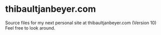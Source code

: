 # thibaultjanbeyer.com
Source files for my next personal site at thibaultjanbeyer.com (Version 10)  
Feel free to look around.
